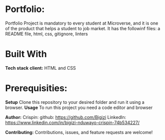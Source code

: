 # Portfolio:
Portfolio Project is mandatory to every student at Microverse, and it is one of the product that helps a student to job market.
It has the followinf files: a README file, html, css, gitignore, linters


# Built With
**Tech stack**
**client:**
  HTML and CSS
# Prerequisities:
**Setup**
Clone this repository to your desired folder and run it using a browser.
**Usage**
To run this project you need a code editor and browser

**Author:**
  Crispin:
     github: https://github.com/Bigizi
     LinkedIn: https://www.linkedin.com/in/bigizi-nduwayo-crispin-74b534227/

**Contributing:**
Contributions, issues, and feature requests are welcome!